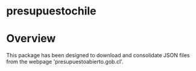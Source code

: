 # presupuestochile

# Overview
This package has been designed to download and consolidate JSON files from the webpage 'presupuestoabierto.gob.cl'.
